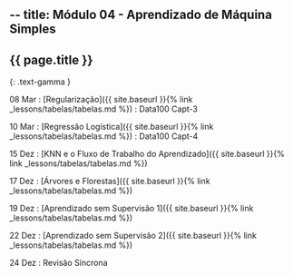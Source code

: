--
title: Módulo 04 - Aprendizado de Máquina Simples
---

## {{ page.title }}
{: .text-gamma }

08 Mar
: [Regularização]({{ site.baseurl }}{% link _lessons/tabelas/tabelas.md %})
  : Data100 Capt-3

10 Mar
: [Regressão Logística]({{ site.baseurl }}{% link _lessons/tabelas/tabelas.md %})
  : Data100 Capt-4

15 Dez
: [KNN e o Fluxo de Trabalho do Aprendizado]({{ site.baseurl }}{% link _lessons/tabelas/tabelas.md %})

17 Dez
: [Árvores e Florestas]({{ site.baseurl }}{% link _lessons/tabelas/tabelas.md %})

19 Dez
: [Aprendizado sem Supervisão 1]({{ site.baseurl }}{% link _lessons/tabelas/tabelas.md %})

22 Dez
: [Aprendizado sem Supervisão 2]({{ site.baseurl }}{% link _lessons/tabelas/tabelas.md %})

24 Dez
: Revisão Síncrona

